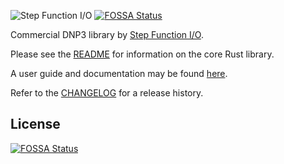 ![Step Function I/O](./sfio_logo.png)
[![FOSSA Status](https://app.fossa.com/api/projects/git%2Bgithub.com%2Fstepfunc%2Frodbus.svg?type=shield)](https://app.fossa.com/projects/git%2Bgithub.com%2Fstepfunc%2Frodbus?ref=badge_shield)

Commercial DNP3 library by [Step Function I/O](https://stepfunc.io/).

Please see the [README](rodbus/README.md) for information on the core Rust library.

A user guide and documentation may be found [here](https://stepfunc.io/products/libraries/modbus/). 

Refer to the [CHANGELOG](CHANGELOG.md) for a release history.

## License
[![FOSSA Status](https://app.fossa.com/api/projects/git%2Bgithub.com%2Fstepfunc%2Frodbus.svg?type=large)](https://app.fossa.com/projects/git%2Bgithub.com%2Fstepfunc%2Frodbus?ref=badge_large)